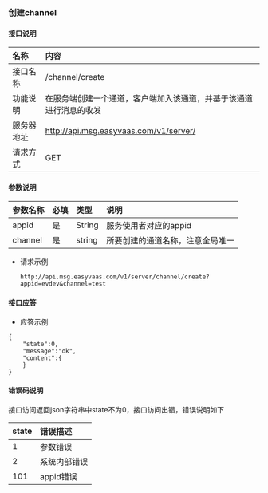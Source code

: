 ### 创建channel
#### 接口说明

| 名称 | 内容 | 
|:--|:--|
| 接口名称     | /channel/create | 
| 功能说明|   在服务端创建一个通道，客户端加入该通道，并基于该通道进行消息的收发    |
| 服务器地址| http://api.msg.easyvaas.com/v1/server/ |
| 请求方式| GET |

#### 参数说明

| 参数名称 | 必填 | 类型 |说明 |
|:--|:--|:--|:--|
| appid      | 是 | String | 服务使用者对应的appid |
| channel| 是      |   string | 所要创建的通道名称，注意全局唯一 |

* 请求示例

	```
	http://api.msg.easyvaas.com/v1/server/channel/create?appid=evdev&channel=test
	```

#### 接口应答

* 应答示例

```
{
	"state":0,
	"message":"ok",
	"content":{
	}
}
```


#### 错误码说明
接口访问返回json字符串中state不为0，接口访问出错，错误说明如下

| state | 错误描述 | 
|:--|:--| 
| 1     | 参数错误 | 
| 2     | 系统内部错误 |
| 101   | appid错误 |




